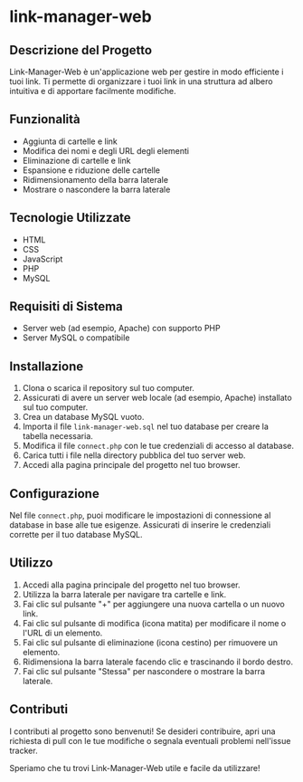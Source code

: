 # link-manager-web

## Descrizione del Progetto

Link-Manager-Web è un'applicazione web per gestire in modo efficiente i tuoi link. Ti permette di organizzare i tuoi link in una struttura ad albero intuitiva e di apportare facilmente modifiche.

## Funzionalità

- Aggiunta di cartelle e link
- Modifica dei nomi e degli URL degli elementi
- Eliminazione di cartelle e link
- Espansione e riduzione delle cartelle
- Ridimensionamento della barra laterale
- Mostrare o nascondere la barra laterale

## Tecnologie Utilizzate

- HTML
- CSS
- JavaScript
- PHP
- MySQL

## Requisiti di Sistema

- Server web (ad esempio, Apache) con supporto PHP
- Server MySQL o compatibile

## Installazione

1. Clona o scarica il repository sul tuo computer.
2. Assicurati di avere un server web locale (ad esempio, Apache) installato sul tuo computer.
3. Crea un database MySQL vuoto.
4. Importa il file `link-manager-web.sql` nel tuo database per creare la tabella necessaria.
5. Modifica il file `connect.php` con le tue credenziali di accesso al database.
6. Carica tutti i file nella directory pubblica del tuo server web.
7. Accedi alla pagina principale del progetto nel tuo browser.

## Configurazione

Nel file `connect.php`, puoi modificare le impostazioni di connessione al database in base alle tue esigenze. Assicurati di inserire le credenziali corrette per il tuo database MySQL.

## Utilizzo

1. Accedi alla pagina principale del progetto nel tuo browser.
2. Utilizza la barra laterale per navigare tra cartelle e link.
3. Fai clic sul pulsante "+" per aggiungere una nuova cartella o un nuovo link.
4. Fai clic sul pulsante di modifica (icona matita) per modificare il nome o l'URL di un elemento.
5. Fai clic sul pulsante di eliminazione (icona cestino) per rimuovere un elemento.
6. Ridimensiona la barra laterale facendo clic e trascinando il bordo destro.
7. Fai clic sul pulsante "Stessa" per nascondere o mostrare la barra laterale.

## Contributi

I contributi al progetto sono benvenuti! Se desideri contribuire, apri una richiesta di pull con le tue modifiche o segnala eventuali problemi nell'issue tracker.

Speriamo che tu trovi Link-Manager-Web utile e facile da utilizzare!
